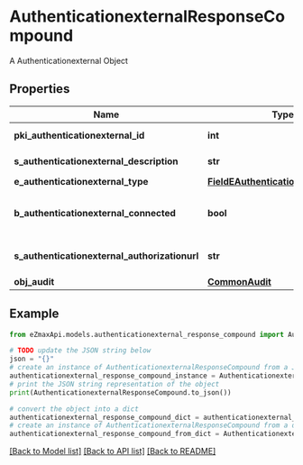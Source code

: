 # AuthenticationexternalResponseCompound

A Authenticationexternal Object

## Properties

Name | Type | Description | Notes
------------ | ------------- | ------------- | -------------
**pki_authenticationexternal_id** | **int** | The unique ID of the Authenticationexternal | 
**s_authenticationexternal_description** | **str** | The description of the Authenticationexternal | 
**e_authenticationexternal_type** | [**FieldEAuthenticationexternalType**](FieldEAuthenticationexternalType.md) |  | 
**b_authenticationexternal_connected** | **bool** | Whether the Authenticationexternal has been connected or not | [optional] 
**s_authenticationexternal_authorizationurl** | **str** | The url to authorize the Authenticationexternal | [optional] 
**obj_audit** | [**CommonAudit**](CommonAudit.md) |  | 

## Example

```python
from eZmaxApi.models.authenticationexternal_response_compound import AuthenticationexternalResponseCompound

# TODO update the JSON string below
json = "{}"
# create an instance of AuthenticationexternalResponseCompound from a JSON string
authenticationexternal_response_compound_instance = AuthenticationexternalResponseCompound.from_json(json)
# print the JSON string representation of the object
print(AuthenticationexternalResponseCompound.to_json())

# convert the object into a dict
authenticationexternal_response_compound_dict = authenticationexternal_response_compound_instance.to_dict()
# create an instance of AuthenticationexternalResponseCompound from a dict
authenticationexternal_response_compound_from_dict = AuthenticationexternalResponseCompound.from_dict(authenticationexternal_response_compound_dict)
```
[[Back to Model list]](../README.md#documentation-for-models) [[Back to API list]](../README.md#documentation-for-api-endpoints) [[Back to README]](../README.md)


